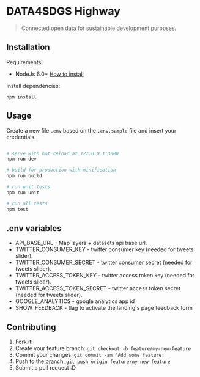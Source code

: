 # DATA4SDGS Highway

> Connected open data for sustainable development purposes.

## Installation

Requirements:

* NodeJs 6.0+ [How to install](https://nodejs.org/download/)

Install dependencies:

```
npm install
```

## Usage

Create a new file `.env` based on the `.env.sample` file and insert your credentials.

``` bash

# serve with hot reload at 127.0.0.1:3000
npm run dev

# build for production with minification
npm run build

# run unit tests
npm run unit

# run all tests
npm test
```

## .env variables
* API_BASE_URL - Map layers + datasets api base url.
* TWITTER_CONSUMER_KEY - twitter consumer key (needed for tweets slider).
* TWITTER_CONSUMER_SECRET - twitter consumer secret (needed for tweets slider).
* TWITTER_ACCESS_TOKEN_KEY - twitter access token key (needed for tweets slider).
* TWITTER_ACCESS_TOKEN_SECRET - twitter access token secret (needed for tweets slider).
* GOOGLE_ANALYTICS - google analytics app id
* SHOW_FEEDBACK - flag to activate the landing's page feedback form

## Contributing

1. Fork it!
2. Create your feature branch: `git checkout -b feature/my-new-feature`
3. Commit your changes: `git commit -am 'Add some feature'`
4. Push to the branch: `git push origin feature/my-new-feature`
5. Submit a pull request :D
